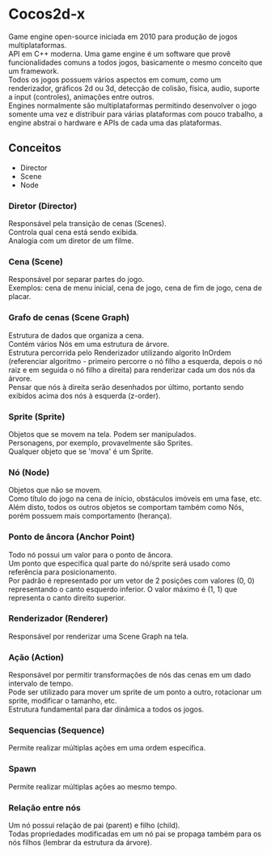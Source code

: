 # Cocos2d-x

Game engine open-source iniciada em 2010 para produção de jogos multiplataformas.  
API em C++ moderna.
Uma game engine é um software que provê funcionalidades comuns a todos jogos, basicamente o mesmo conceito que um framework.  
Todos os jogos possuem vários aspectos em comum, como um renderizador, gráficos 2d ou 3d, detecção de colisão, física, audio, suporte a input (controles), animações entre outros.  
Engines normalmente são multiplataformas permitindo desenvolver o jogo somente uma vez e distribuir para várias plataformas com pouco trabalho, a engine abstrai o hardware e APIs de cada uma das plataformas.  

## Conceitos

* Director
* Scene
* Node

### Diretor (Director)

Responsável pela transição de cenas (Scenes).  
Controla qual cena está sendo exibida.  
Analogia com um diretor de um filme.

### Cena (Scene)

Responsável por separar partes do jogo.  
Exemplos: cena de menu inicial, cena de jogo, cena de fim de jogo, cena de placar.

### Grafo de cenas (Scene Graph)

Estrutura de dados que organiza a cena.  
Contém vários Nós em uma estrutura de árvore.  
Estrutura percorrida pelo Renderizador utilizando algorito InOrdem (referenciar algoritmo - primeiro percorre o nó filho a esquerda, depois o nó raiz e em seguida o nó filho a direita) para renderizar cada um dos nós da árvore.  
Pensar que nós à direita serão desenhados por último, portanto sendo exibidos acima dos nós à esquerda (z-order).  

### Sprite (Sprite)

Objetos que se movem na tela. Podem ser manipulados.  
Personagens, por exemplo, provavelmente são Sprites.  
Qualquer objeto que se 'mova' é um Sprite.

### Nó (Node)

Objetos que não se movem.  
Como título do jogo na cena de início, obstáculos imóveis em uma fase, etc.  
Além disto, todos os outros objetos se comportam também como Nós, porém possuem mais comportamento (herança).  

### Ponto de âncora (Anchor Point)

Todo nó possui um valor para o ponto de âncora.  
Um ponto que especifica qual parte do nó/sprite será usado como referência para posicionamento.  
Por padrão é representado por um vetor de 2 posições com valores (0, 0) representando o canto esquerdo inferior. O valor máximo é (1, 1) que representa o canto direito superior.

### Renderizador (Renderer)

Responsável por renderizar uma Scene Graph na tela.

### Ação (Action)

Responsável por permitir transformações de nós das cenas em um dado intervalo de tempo.  
Pode ser utilizado para mover um sprite de um ponto a outro, rotacionar um sprite, modificar o tamanho, etc.  
Estrutura fundamental para dar dinâmica a todos os jogos.  

### Sequencias (Sequence)

Permite realizar múltiplas ações em uma ordem específica.  

### Spawn

Permite realizar múltiplas ações ao mesmo tempo.

### Relação entre nós

Um nó possui relação de pai (parent) e filho (child).  
Todas propriedades modificadas em um nó pai se propaga também para os nós filhos (lembrar da estrutura da árvore).  



